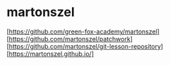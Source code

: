 # martonszel
[https://github.com/green-fox-academy/martonszel]
[https://github.com/martonszel/patchwork]
[https://github.com/martonszel/git-lesson-repository]
[https://martonszel.github.io/]